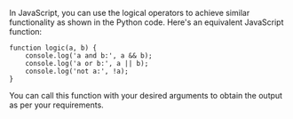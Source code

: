 In JavaScript, you can use the logical operators to achieve similar functionality as shown in the Python code. Here's an equivalent JavaScript function:
```
function logic(a, b) {
    console.log('a and b:', a && b);
    console.log('a or b:', a || b);
    console.log('not a:', !a);
}
```
You can call this function with your desired arguments to obtain the output as per your requirements.
